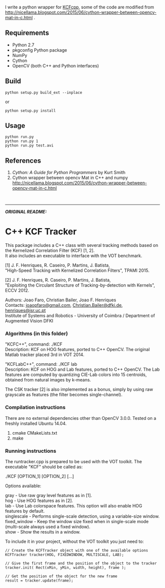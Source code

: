 I write a python wrapper for [KCFcpp](https://github.com/joaofaro/KCFcpp), some of the code are modified from http://nicellama.blogspot.com/2015/06/cython-wrapper-between-opencv-mat-in-c.html .

Requirements
-----
* Python 2.7
* pkgconfig Python package
* NumPy
* Cython
* OpenCV (both C++ and Python interfaces)

Build
-----------

```
python setup.py build_ext --inplace
```
or
```
python setup.py install
```

Usage
-----

```
python run.py
python run.py 1
python run.py test.avi
```

References
-----
1. *Cython: A Guide for Python Programmers* by Kurt Smith<br>
2. Cython wrapper between opencv Mat in C++ and numpy http://nicellama.blogspot.com/2015/06/cython-wrapper-between-opencv-mat-in-c.html

<br>

---
***ORIGINAL README:***

# C++ KCF Tracker
This package includes a C++ class with several tracking methods based on the Kernelized Correlation Filter (KCF) [1, 2].   
It also includes an executable to interface with the VOT benchmark.

[1] J. F. Henriques, R. Caseiro, P. Martins, J. Batista,   
"High-Speed Tracking with Kernelized Correlation Filters", TPAMI 2015.

[2] J. F. Henriques, R. Caseiro, P. Martins, J. Batista,   
"Exploiting the Circulant Structure of Tracking-by-detection with Kernels", ECCV 2012.


Authors: Joao Faro, Christian Bailer, Joao F. Henriques   
Contacts: joaopfaro@gmail.com, Christian.Bailer@dfki.de, henriques@isr.uc.pt   
Institute of Systems and Robotics - University of Coimbra / Department of Augmented Vision DFKI   

### Algorithms (in this folder) ###

"KCFC++", command: ./KCF   
Description: KCF on HOG features, ported to C++ OpenCV. The original Matlab tracker placed 3rd in VOT 2014.

"KCFLabC++", command: ./KCF lab   
Description: KCF on HOG and Lab features, ported to C++ OpenCV. The Lab features are computed by quantizing CIE-Lab colors into 15 centroids, obtained from natural images by k-means.   

The CSK tracker [2] is also implemented as a bonus, simply by using raw grayscale as features (the filter becomes single-channel).   

### Compilation instructions ###
There are no external dependencies other than OpenCV 3.0.0. Tested on a freshly installed Ubuntu 14.04.   

1) cmake CMakeLists.txt   
2) make   

### Running instructions ###

The runtracker.cpp is prepared to be used with the VOT toolkit. The executable "KCF" should be called as:   

./KCF [OPTION_1] [OPTION_2] [...]

Options available:   

gray - Use raw gray level features as in [1].   
hog - Use HOG features as in [2].   
lab - Use Lab colorspace features. This option will also enable HOG features by default.   
singlescale - Performs single-scale detection, using a variable-size window.   
fixed_window - Keep the window size fixed when in single-scale mode (multi-scale always used a fixed window).   
show - Show the results in a window.   

To include it in your project, without the VOT toolkit you just need to:
	
	// Create the KCFTracker object with one of the available options
	KCFTracker tracker(HOG, FIXEDWINDOW, MULTISCALE, LAB);

	// Give the first frame and the position of the object to the tracker
	tracker.init( Rect(xMin, yMin, width, height), frame );

	// Get the position of the object for the new frame
	result = tracker.update(frame);
